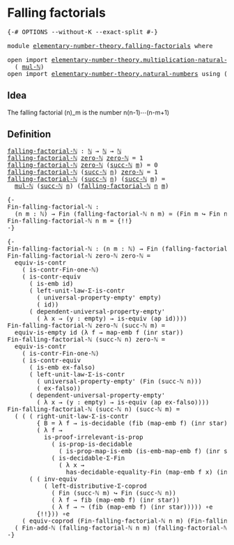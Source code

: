 # Falling factorials

<pre class="Agda"><a id="31" class="Symbol">{-#</a> <a id="35" class="Keyword">OPTIONS</a> <a id="43" class="Pragma">--without-K</a> <a id="55" class="Pragma">--exact-split</a> <a id="69" class="Symbol">#-}</a>

<a id="74" class="Keyword">module</a> <a id="81" href="elementary-number-theory.falling-factorials.html" class="Module">elementary-number-theory.falling-factorials</a> <a id="125" class="Keyword">where</a>

<a id="132" class="Keyword">open</a> <a id="137" class="Keyword">import</a> <a id="144" href="elementary-number-theory.multiplication-natural-numbers.html" class="Module">elementary-number-theory.multiplication-natural-numbers</a> <a id="200" class="Keyword">using</a>
  <a id="208" class="Symbol">(</a> <a id="210" href="elementary-number-theory.multiplication-natural-numbers.html#1176" class="Function">mul-ℕ</a><a id="215" class="Symbol">)</a>
<a id="217" class="Keyword">open</a> <a id="222" class="Keyword">import</a> <a id="229" href="elementary-number-theory.natural-numbers.html" class="Module">elementary-number-theory.natural-numbers</a> <a id="270" class="Keyword">using</a> <a id="276" class="Symbol">(</a><a id="277" href="elementary-number-theory.natural-numbers.html#1438" class="Datatype">ℕ</a><a id="278" class="Symbol">;</a> <a id="280" href="elementary-number-theory.natural-numbers.html#1459" class="InductiveConstructor">zero-ℕ</a><a id="286" class="Symbol">;</a> <a id="288" href="elementary-number-theory.natural-numbers.html#1472" class="InductiveConstructor">succ-ℕ</a><a id="294" class="Symbol">)</a>
</pre>
## Idea

The falling factorial (n)_m is the number n(n-1)⋯(n-m+1)

## Definition

<pre class="Agda"><a id="falling-factorial-ℕ"></a><a id="391" href="elementary-number-theory.falling-factorials.html#391" class="Function">falling-factorial-ℕ</a> <a id="411" class="Symbol">:</a> <a id="413" href="elementary-number-theory.natural-numbers.html#1438" class="Datatype">ℕ</a> <a id="415" class="Symbol">→</a> <a id="417" href="elementary-number-theory.natural-numbers.html#1438" class="Datatype">ℕ</a> <a id="419" class="Symbol">→</a> <a id="421" href="elementary-number-theory.natural-numbers.html#1438" class="Datatype">ℕ</a>
<a id="423" href="elementary-number-theory.falling-factorials.html#391" class="Function">falling-factorial-ℕ</a> <a id="443" href="elementary-number-theory.natural-numbers.html#1459" class="InductiveConstructor">zero-ℕ</a> <a id="450" href="elementary-number-theory.natural-numbers.html#1459" class="InductiveConstructor">zero-ℕ</a> <a id="457" class="Symbol">=</a> <a id="459" class="Number">1</a>
<a id="461" href="elementary-number-theory.falling-factorials.html#391" class="Function">falling-factorial-ℕ</a> <a id="481" href="elementary-number-theory.natural-numbers.html#1459" class="InductiveConstructor">zero-ℕ</a> <a id="488" class="Symbol">(</a><a id="489" href="elementary-number-theory.natural-numbers.html#1472" class="InductiveConstructor">succ-ℕ</a> <a id="496" href="elementary-number-theory.falling-factorials.html#496" class="Bound">m</a><a id="497" class="Symbol">)</a> <a id="499" class="Symbol">=</a> <a id="501" class="Number">0</a>
<a id="503" href="elementary-number-theory.falling-factorials.html#391" class="Function">falling-factorial-ℕ</a> <a id="523" class="Symbol">(</a><a id="524" href="elementary-number-theory.natural-numbers.html#1472" class="InductiveConstructor">succ-ℕ</a> <a id="531" href="elementary-number-theory.falling-factorials.html#531" class="Bound">n</a><a id="532" class="Symbol">)</a> <a id="534" href="elementary-number-theory.natural-numbers.html#1459" class="InductiveConstructor">zero-ℕ</a> <a id="541" class="Symbol">=</a> <a id="543" class="Number">1</a>
<a id="545" href="elementary-number-theory.falling-factorials.html#391" class="Function">falling-factorial-ℕ</a> <a id="565" class="Symbol">(</a><a id="566" href="elementary-number-theory.natural-numbers.html#1472" class="InductiveConstructor">succ-ℕ</a> <a id="573" href="elementary-number-theory.falling-factorials.html#573" class="Bound">n</a><a id="574" class="Symbol">)</a> <a id="576" class="Symbol">(</a><a id="577" href="elementary-number-theory.natural-numbers.html#1472" class="InductiveConstructor">succ-ℕ</a> <a id="584" href="elementary-number-theory.falling-factorials.html#584" class="Bound">m</a><a id="585" class="Symbol">)</a> <a id="587" class="Symbol">=</a>
  <a id="591" href="elementary-number-theory.multiplication-natural-numbers.html#1176" class="Function">mul-ℕ</a> <a id="597" class="Symbol">(</a><a id="598" href="elementary-number-theory.natural-numbers.html#1472" class="InductiveConstructor">succ-ℕ</a> <a id="605" href="elementary-number-theory.falling-factorials.html#573" class="Bound">n</a><a id="606" class="Symbol">)</a> <a id="608" class="Symbol">(</a><a id="609" href="elementary-number-theory.falling-factorials.html#391" class="Function">falling-factorial-ℕ</a> <a id="629" href="elementary-number-theory.falling-factorials.html#573" class="Bound">n</a> <a id="631" href="elementary-number-theory.falling-factorials.html#584" class="Bound">m</a><a id="632" class="Symbol">)</a>

<a id="635" class="Comment">{-
Fin-falling-factorial-ℕ :
  (n m : ℕ) → Fin (falling-factorial-ℕ n m) ≃ (Fin m ↪ Fin n)
Fin-falling-factorial-ℕ n m = {!!}
-}</a>

<a id="765" class="Comment">{-
Fin-falling-factorial-ℕ : (n m : ℕ) → Fin (falling-factorial-ℕ n m) ≃ (Fin m ↪ Fin n)
Fin-falling-factorial-ℕ zero-ℕ zero-ℕ =
  equiv-is-contr
    ( is-contr-Fin-one-ℕ)
    ( is-contr-equiv
      ( is-emb id)
      ( left-unit-law-Σ-is-contr
        ( universal-property-empty&#39; empty)
        ( id))
      ( dependent-universal-property-empty&#39;
        ( λ x → (y : empty) → is-equiv (ap id))))
Fin-falling-factorial-ℕ zero-ℕ (succ-ℕ m) =
  equiv-is-empty id (λ f → map-emb f (inr star))
Fin-falling-factorial-ℕ (succ-ℕ n) zero-ℕ =
  equiv-is-contr
    ( is-contr-Fin-one-ℕ)
    ( is-contr-equiv
      ( is-emb ex-falso)
      ( left-unit-law-Σ-is-contr
        ( universal-property-empty&#39; (Fin (succ-ℕ n)))
        ( ex-falso))
      ( dependent-universal-property-empty&#39;
        ( λ x → (y : empty) → is-equiv (ap ex-falso))))
Fin-falling-factorial-ℕ (succ-ℕ n) (succ-ℕ m) =
  ( ( ( right-unit-law-Σ-is-contr
        { B = λ f → is-decidable (fib (map-emb f) (inr star))}
        ( λ f →
          is-proof-irrelevant-is-prop
            ( is-prop-is-decidable
              ( is-prop-map-is-emb (is-emb-map-emb f) (inr star)))
            ( is-decidable-Σ-Fin
              ( λ x →
                has-decidable-equality-Fin (map-emb f x) (inr star))))) ∘e
      ( ( inv-equiv
          ( left-distributive-Σ-coprod
            ( Fin (succ-ℕ m) ↪ Fin (succ-ℕ n))
            ( λ f → fib (map-emb f) (inr star))
            ( λ f → ¬ (fib (map-emb f) (inr star))))) ∘e
        {!!})) ∘e
    ( equiv-coprod (Fin-falling-factorial-ℕ n m) (Fin-falling-factorial-ℕ n (succ-ℕ m)))) ∘e
  ( Fin-add-ℕ (falling-factorial-ℕ n m) (falling-factorial-ℕ n (succ-ℕ m)))
-}</a>
</pre>